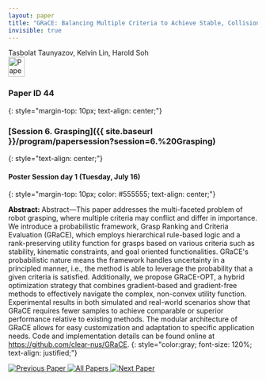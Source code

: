 ```yaml
---
layout: paper
title: "GRaCE: Balancing Multiple Criteria to Achieve Stable, Collision-Free, and Functional Grasps"
invisible: true
---
```

<div class="paper-authors">
<div class="paper-author-box">
    <div class="paper-author-name">Tasbolat Taunyazov, Kelvin Lin, Harold Soh</div>
    <div class="paper-author-uni"></div>
</div>

</div><div class="paper-pdf">
                <div> <a href="https://www.roboticsproceedings.org/rss20/p044.pdf"><img src="{{ site.baseurl }}/images/paper_link.png" alt="Paper Website" width = "33"  height = "40"/></a> </div>
                </div>

### Paper ID 44
{: style="margin-top: 10px; text-align: center;"}

### [Session 6. Grasping]({{ site.baseurl }}/program/papersession?session=6.%20Grasping)
{: style="text-align: center;"}

#### Poster Session day 1 (Tuesday, July 16)
{: style="margin-top: 10px; color: #555555; text-align: center;"}

<b style="color: black;">Abstract: </b>Abstract—This paper addresses the multi-faceted problem of robot grasping, where multiple criteria may conflict and differ in importance. We introduce a probabilistic framework, Grasp Ranking and Criteria Evaluation (GRaCE), which employs hierarchical rule-based logic and a rank-preserving utility function for grasps based on various criteria such as stability, kinematic constraints, and goal oriented functionalities. GRaCE's probabilistic nature means the framework handles uncertainty in a principled manner, i.e., the method is able to leverage the probability that a given criteria is satisfied. Additionally, we propose GRaCE-OPT, a hybrid optimization strategy that combines gradient-based and gradient-free methods to effectively navigate the complex, non-convex utility function. Experimental results in both simulated and real-world scenarios show that GRaCE requires fewer samples to achieve comparable or superior performance relative to existing methods. The modular architecture of GRaCE allows for easy customization and adaptation to specific application needs. Code and implementation details can be found online at https://github.com/clear-nus/GRaCE.
{: style="color:gray; font-size: 120%; text-align: justified;"}


<div class="paper-menu">
<a href="{{ site.baseurl }}/program/papers/043/"> <img src="{{ site.baseurl }}/images/previous_paper_icon.png" alt="Previous Paper" title="Previous Paper"/> </a>
<a href="{{ site.baseurl }}/program/papers"><img src="{{ site.baseurl }}/images/overview_icon.png" alt="All Papers" title="All Papers"/> </a>
<a href="{{ site.baseurl }}/program/papers/045/"> <img src="{{ site.baseurl }}/images/next_paper_icon.png" alt="Next Paper" title="Next Paper"/> </a>

</div>
